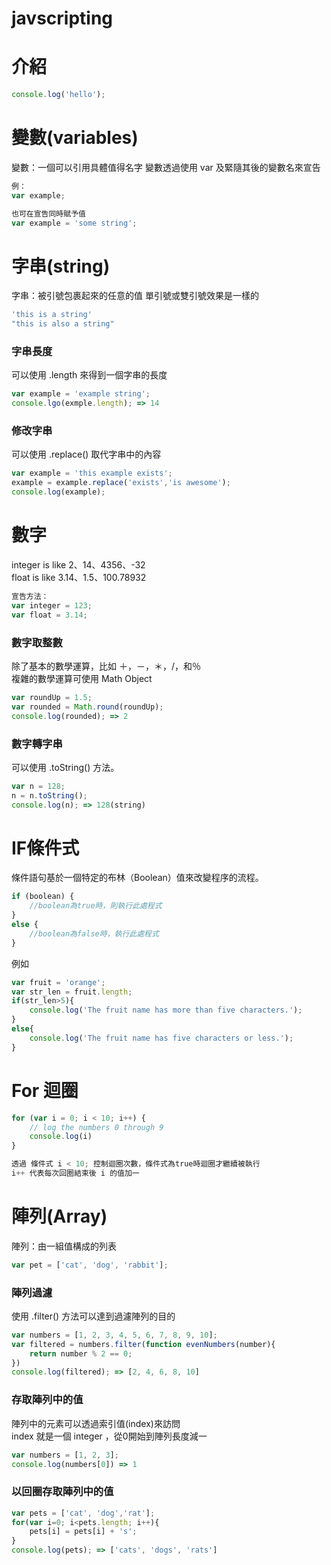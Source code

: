 # javscripting

# 介紹
```js
console.log('hello');
```

# 變數(variables)
變數：一個可以引用具體值得名字
變數透過使用 var 及緊隨其後的變數名來宣告

```js
例：
var example;

也可在宣告同時賦予值
var example = 'some string';
```

# 字串(string)
字串：被引號包裹起來的任意的值
單引號或雙引號效果是一樣的
```js
'this is a string'
"this is also a string"
```

### 字串長度
可以使用 .length 來得到一個字串的長度
```js
var example = 'example string';
console.lgo(exmple.length); => 14
```

### 修改字串
可以使用 .replace() 取代字串中的內容
```js
var example = 'this example exists';
example = example.replace('exists','is awesome');
console.log(example);
```


# 數字
integer is like 2、14、4356、-32  
float is like 3.14、1.5、100.78932

```js
宣告方法：
var integer = 123;
var float = 3.14;
```

### 數字取整數
除了基本的數學運算，比如 ＋，－，＊，/，和％  
複雜的數學運算可使用 Math Object

```js
var roundUp = 1.5;
var rounded = Math.round(roundUp);
console.log(rounded); => 2
```

### 數字轉字串
可以使用 .toString() 方法。

```js
var n = 128;
n = n.toString();
console.log(n); => 128(string)
```


# IF條件式
條件語句基於一個特定的布林（Boolean）值來改變程序的流程。 
```js
if (boolean) {  
    //boolean為true時，則執行此處程式  
}
else {  
    //boolean為false時，執行此處程式
} 
```

例如
```js
var fruit = 'orange';
var str_len = fruit.length;
if(str_len>5){
    console.log('The fruit name has more than five characters.');
}
else{
    console.log('The fruit name has five characters or less.');
}
```

# For 迴圈

```js
for (var i = 0; i < 10; i++) {  
    // log the numbers 0 through 9  
    console.log(i)  
}

透過 條件式 i < 10; 控制迴圈次數，條件式為true時迴圈才繼續被執行
i++ 代表每次回圈結束後 i 的值加一
```

# 陣列(Array)
陣列：由一組值構成的列表
```js
var pet = ['cat', 'dog', 'rabbit'];
```

### 陣列過濾
使用 .filter() 方法可以達到過濾陣列的目的
```js
var numbers = [1, 2, 3, 4, 5, 6, 7, 8, 9, 10];
var filtered = numbers.filter(function evenNumbers(number){
    return number % 2 == 0;
})
console.log(filtered); => [2, 4, 6, 8, 10]
```

### 存取陣列中的值

陣列中的元素可以透過索引值(index)來訪問  
index 就是一個 integer ，從0開始到陣列長度減一

```js
var numbers = [1, 2, 3];
console.log(numbers[0]) => 1
```

### 以回圈存取陣列中的值

```js
var pets = ['cat', 'dog','rat'];
for(var i=0; i<pets.length; i++){
    pets[i] = pets[i] + 's';
}
console.log(pets); => ['cats', 'dogs', 'rats']
```